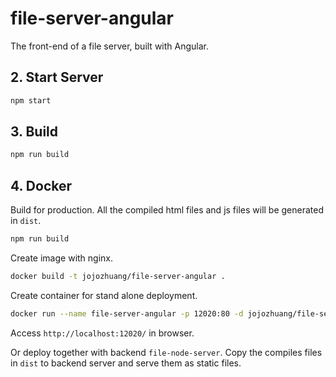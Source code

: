 # file-server-angular
The front-end of a file server, built with Angular.

## 2. Start Server
```sh
npm start
```

## 3. Build
```sh
npm run build
```

## 4. Docker
Build for production. All the compiled html files and js files will be generated in `dist`.
```sh
npm run build
```
Create image with nginx.
```sh
docker build -t jojozhuang/file-server-angular .
```
Create container for stand alone deployment.
```sh
docker run --name file-server-angular -p 12020:80 -d jojozhuang/file-server-angular
```
Access `http://localhost:12020/` in browser.

Or deploy together with backend `file-node-server`. Copy the compiles files in `dist` to backend server and serve them as static files.